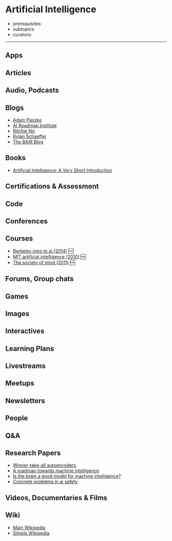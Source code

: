 # Artificial Intelligence

- prerequisites:
- subtopics:
- curators: 

------

## Apps

## Articles

## Audio, Podcasts

## Blogs
- [Adam Paszke](http://apaszke.github.io/posts.html)
- [AI Roadmap Institute](https://medium.com/@AIroadmap)
- [Ritchie Ng](http://www.ritchieng.com/news/)
- [Rylan Schaeffer](http://rylanschaeffer.github.io/content/research.html)
- [The BAIR Blog](http://bair.berkeley.edu/blog/about/)

## Books

- [Artificial Intelligence: A Very Short Introduction](http://www.veryshortintroductions.com/abstract/10.1093/actrade/9780199602919.001.0001/actrade-9780199602919?rskey=MLPnxI&result=56)

## Certifications & Assessment

## Code

## Conferences

## Courses

- [Berkeley intro to ai (2014)](http://ai.berkeley.edu/home.html) 🆓
- [MIT artificial intelligence (2010)](https://ocw.mit.edu/courses/electrical-engineering-and-computer-science/6-034-artificial-intelligence-fall-2010/lecture-videos/) 🆓
- [The society of mind (2011)](https://ocw.mit.edu/courses/electrical-engineering-and-computer-science/6-868j-the-society-of-mind-fall-2011/index.htm) 🆓

## Forums, Group chats

## Games

## Images

## Interactives

## Learning Plans

## Livestreams

## Meetups

## Newsletters

## People

## Q&A

## Research Papers

- [Winner-take-all autoencoders](https://arxiv.org/pdf/1409.2752.pdf)
- [A roadmap towards machine intelligence](https://arxiv.org/pdf/1511.08130.pdf)
- [Is the brain a good model for machine intelligence?](http://www.gatsby.ucl.ac.uk/%7Edemis/TuringSpecialIssue%28Nature2012%29.pdf)
- [Concrete problems in ai safety](https://arxiv.org/pdf/1606.06565.pdf)

## Videos, Documentaries & Films

## Wiki
- [Main Wikipedia](https://en.wikipedia.org/wiki/Artificial_intelligence)
- [Simple Wikipedia](https://simple.wikipedia.org/wiki/Artificial_intelligence)
